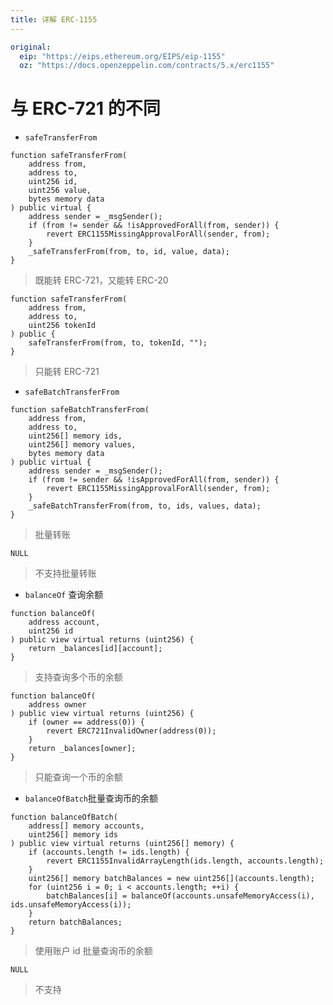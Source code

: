 ```yaml
---
title: 详解 ERC-1155
---
```

```yaml
original: 
  eip: "https://eips.ethereum.org/EIPS/eip-1155"
  oz: "https://docs.openzeppelin.com/contracts/5.x/erc1155"
```
# 与 ERC-721 的不同

- `safeTransferFrom`

```solidity title="ERC-1155" {4-6} 
function safeTransferFrom(
	address from,
	address to,
	uint256 id,
	uint256 value,
	bytes memory data
) public virtual {
    address sender = _msgSender();
    if (from != sender && !isApprovedForAll(from, sender)) {
        revert ERC1155MissingApprovalForAll(sender, from);
    }
    _safeTransferFrom(from, to, id, value, data);
}
```
> 既能转 ERC-721，又能转 ERC-20
```solidity title="ERC-721" {4} 
function safeTransferFrom(
	address from, 
	address to, 
	uint256 tokenId
) public {
    safeTransferFrom(from, to, tokenId, "");
}
```
> 只能转 ERC-721


- `safeBatchTransferFrom`

```solidity title="ERC-1155" {1-7}
function safeBatchTransferFrom(
	address from,
	address to,
	uint256[] memory ids,
	uint256[] memory values,
	bytes memory data
) public virtual {
	address sender = _msgSender();
	if (from != sender && !isApprovedForAll(from, sender)) {
		revert ERC1155MissingApprovalForAll(sender, from);
	}
	_safeBatchTransferFrom(from, to, ids, values, data);
}
```
> 批量转账
```solidity title="ERC-721" {1}
NULL
```
> 不支持批量转账


- `balanceOf` 查询余额

```silidity title="ERC-1155" {3}
function balanceOf(
	address account, 
	uint256 id
) public view virtual returns (uint256) {
    return _balances[id][account];
}
```
> 支持查询多个币的余额
```solidity title="ERC-721" {2}
function balanceOf(
	address owner
) public view virtual returns (uint256) {
	if (owner == address(0)) {
		revert ERC721InvalidOwner(address(0));
	}
	return _balances[owner];
}
```
> 只能查询一个币的余额


- `balanceOfBatch`批量查询币的余额

```solidity title="ERC-1155" {1-4}
function balanceOfBatch(
	address[] memory accounts,
	uint256[] memory ids
) public view virtual returns (uint256[] memory) {
	if (accounts.length != ids.length) {
		revert ERC1155InvalidArrayLength(ids.length, accounts.length);
	}
	uint256[] memory batchBalances = new uint256[](accounts.length);
	for (uint256 i = 0; i < accounts.length; ++i) {
		batchBalances[i] = balanceOf(accounts.unsafeMemoryAccess(i), ids.unsafeMemoryAccess(i));
	}
	return batchBalances;
}
```
> 使用账户 id 批量查询币的余额
```solidity title="ERC-721" {1}
NULL
```
> 不支持


